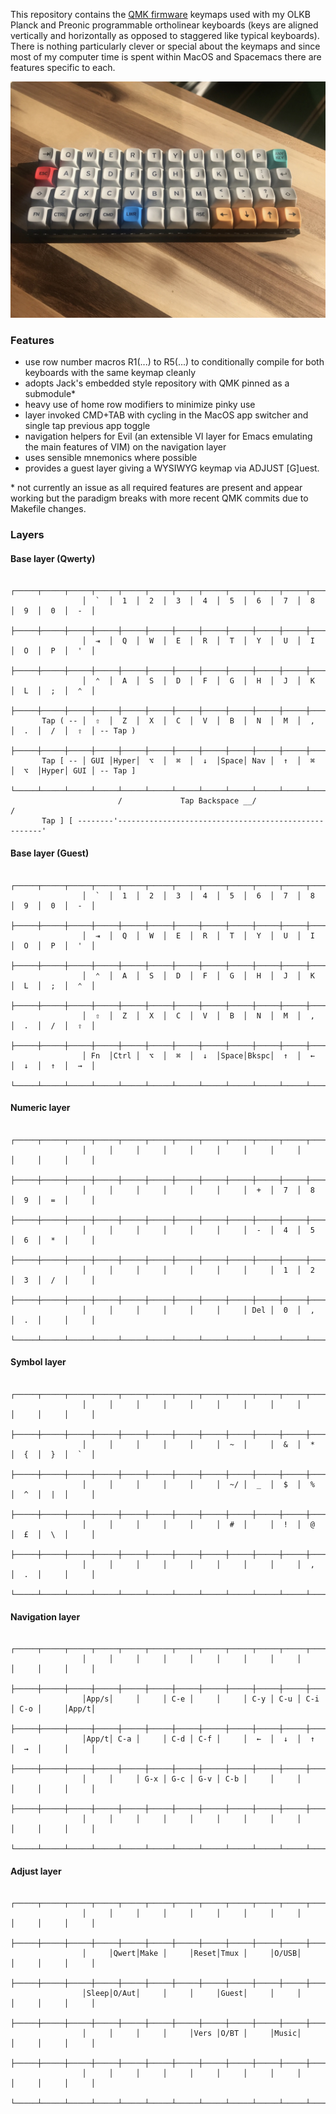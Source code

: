 This repository contains the [QMK firmware](https://github.com/qmk/qmk_firmware) keymaps used with my OLKB Planck and Preonic programmable ortholinear keyboards (keys are aligned vertically and horizontally as opposed to staggered like typical keyboards).  There is nothing particularly clever or special about the keymaps and since most of my computer time is spent within MacOS and Spacemacs there are features specific to each. 

![Lo-pro Planck with MT3 /dev/tty keycaps photo](/planck.jpeg)

### Features

- use row number macros R1(...) to R5(...) to conditionally compile for both keyboards with the same keymap cleanly
- adopts Jack's embedded style repository with QMK pinned as a submodule*
- heavy use of home row modifiers to minimize pinky use
- layer invoked CMD+TAB with cycling in the MacOS app switcher and single tap previous app toggle
- navigation helpers for Evil (an extensible VI layer for Emacs emulating the main features of VIM) on the navigation layer
- uses sensible mnemonics where possible
- provides a guest layer giving a WYSIWYG keymap via ADJUST [G]uest.

&ast; not currently an issue as all required features are present and appear working but the paradigm breaks with more recent QMK commits due to Makefile changes.

### Layers

#### Base layer (Qwerty)
```
                ┌─────┬─────┬─────┬─────┬─────┬─────┬─────┬─────┬─────┬─────┬─────┬─────┐
                │  `  │  1  │  2  │  3  │  4  │  5  │  6  │  7  │  8  │  9  │  0  │  -  │
                ├─────┼─────┼─────┼─────┼─────┼─────┼─────┼─────┼─────┼─────┼─────┼─────┤
                │  ⇥  │  Q  │  W  │  E  │  R  │  T  │  Y  │  U  │  I  │  O  │  P  │  '  │
                ├─────┼─────┼─────┼─────┼─────┼─────┼─────┼─────┼─────┼─────┼─────┼─────┤
                │  ⌃  │  A  │  S  │  D  │  F  │  G  │  H  │  J  │  K  │  L  │  ;  │  ⌃  │
                ├─────┼─────┼─────┼─────┼─────┼─────┼─────┼─────┼─────┼─────┼─────┼─────┤
       Tap ( -- │  ⇧  │  Z  │  X  │  C  │  V  │  B  │  N  │  M  │  ,  │  .  │  /  │  ⇧  │ -- Tap )
                ├─────┼─────┼─────┼─────┼─────┼─────┼─────┼─────┼─────┼─────┼─────┼─────┤
       Tap [ -- │ GUI │Hyper│  ⌥  │  ⌘  │  ↓  │Space│ Nav │  ↑  │  ⌘  │  ⌥  │Hyper│ GUI │ -- Tap ]
                └─────┴─────┴─────┴─────┴─────┴─────┴─────┴─────┴─────┴─────┴─────┴─────┘
                        /             Tap Backspace __/                       /
       Tap ] [ --------'-----------------------------------------------------'
```

#### Base layer (Guest)
```
                ┌─────┬─────┬─────┬─────┬─────┬─────┬─────┬─────┬─────┬─────┬─────┬─────┐
                │  `  │  1  │  2  │  3  │  4  │  5  │  6  │  7  │  8  │  9  │  0  │  -  │
                ├─────┼─────┼─────┼─────┼─────┼─────┼─────┼─────┼─────┼─────┼─────┼─────┤
                │  ⇥  │  Q  │  W  │  E  │  R  │  T  │  Y  │  U  │  I  │  O  │  P  │  '  │
                ├─────┼─────┼─────┼─────┼─────┼─────┼─────┼─────┼─────┼─────┼─────┼─────┤
                │  ⌃  │  A  │  S  │  D  │  F  │  G  │  H  │  J  │  K  │  L  │  ;  │  ⌃  │
                ├─────┼─────┼─────┼─────┼─────┼─────┼─────┼─────┼─────┼─────┼─────┼─────┤
                │  ⇧  │  Z  │  X  │  C  │  V  │  B  │  N  │  M  │  ,  │  .  │  /  │  ⇧  │
                ├─────┼─────┼─────┼─────┼─────┼─────┼─────┼─────┼─────┼─────┼─────┼─────┤
                │ Fn  │Ctrl │  ⌥  │  ⌘  │  ↓  │Space│Bkspc│  ↑  │  ←  │  ↓  │  ↑  │  →  │
                └─────┴─────┴─────┴─────┴─────┴─────┴─────┴─────┴─────┴─────┴─────┴─────┘
```

#### Numeric layer
```
                ┌─────┬─────┬─────┬─────┬─────┬─────┬─────┬─────┬─────┬─────┬─────┬─────┐
                │     │     │     │     │     │     │     │     │     │     │     │     │
                ├─────┼─────┼─────┼─────┼─────┼─────┼─────┼─────┼─────┼─────┼─────┼─────┤
                │     │     │     │     │     │     │  +  │  7  │  8  │  9  │  =  │     │
                ├─────┼─────┼─────┼─────┼─────┼─────┼─────┼─────┼─────┼─────┼─────┼─────┤
                │     │     │     │     │     │     │  -  │  4  │  5  │  6  │  *  │     │
                ├─────┼─────┼─────┼─────┼─────┼─────┼─────┼─────┼─────┼─────┼─────┼─────┤
                │     │     │     │     │     │     │     │  1  │  2  │  3  │  /  │     │
                ├─────┼─────┼─────┼─────┼─────┼─────┼─────┼─────┼─────┼─────┼─────┼─────┤
                │     │     │     │     │     │     │ Del │  0  │  ,  │  .  │     │     │
                └─────┴─────┴─────┴─────┴─────┴─────┴─────┴─────┴─────┴─────┴─────┴─────┘
```

#### Symbol layer
```
                ┌─────┬─────┬─────┬─────┬─────┬─────┬─────┬─────┬─────┬─────┬─────┬─────┐
                │     │     │     │     │     │     │     │     │     │     │     │     │
                ├─────┼─────┼─────┼─────┼─────┼─────┼─────┼─────┼─────┼─────┼─────┼─────┤
                │     │     │     │     │     │  ~  │     │  &  │  *  │  {  │  }  │  `  │
                ├─────┼─────┼─────┼─────┼─────┼─────┼─────┼─────┼─────┼─────┼─────┼─────┤
                │     │     │     │     │     │  ~/ │  _  │  $  │  %  │  ^  │  |  │     │
                ├─────┼─────┼─────┼─────┼─────┼─────┼─────┼─────┼─────┼─────┼─────┼─────┤
                │     │     │     │     │     │  #  │     │  !  │  @  │  £  │  \  │     │
                ├─────┼─────┼─────┼─────┼─────┼─────┼─────┼─────┼─────┼─────┼─────┼─────┤
                │     │     │     │     │     │     │     │     │  ,  │  .  │     │     │
                └─────┴─────┴─────┴─────┴─────┴─────┴─────┴─────┴─────┴─────┴─────┴─────┘
```

#### Navigation layer
```
                ┌─────┬─────┬─────┬─────┬─────┬─────┬─────┬─────┬─────┬─────┬─────┬─────┐
                │     │     │     │     │     │     │     │     │     │     │     │     │
                ├─────┼─────┼─────┼─────┼─────┼─────┼─────┼─────┼─────┼─────┼─────┼─────┤
                │App/s│     │     │ C-e │     │     │ C-y │ C-u │ C-i │ C-o │     │App/t│
                ├─────┼─────┼─────┼─────┼─────┼─────┼─────┼─────┼─────┼─────┼─────┼─────┤
                │App/t│ C-a │     │ C-d │ C-f │     │  ←  │  ↓  │  ↑  │  →  │     │     │
                ├─────┼─────┼─────┼─────┼─────┼─────┼─────┼─────┼─────┼─────┼─────┼─────┤
                │     │     │ G-x │ G-c │ G-v │ C-b │     │     │     │     │     │     │
                ├─────┼─────┼─────┼─────┼─────┼─────┼─────┼─────┼─────┼─────┼─────┼─────┤
                │     │     │     │     │     │     │     │     │     │     │     │     │
                └─────┴─────┴─────┴─────┴─────┴─────┴─────┴─────┴─────┴─────┴─────┴─────┘
```

#### Adjust layer
```
                ┌─────┬─────┬─────┬─────┬─────┬─────┬─────┬─────┬─────┬─────┬─────┬─────┐
                │     │     │     │     │     │     │     │     │     │     │     │     │
                ├─────┼─────┼─────┼─────┼─────┼─────┼─────┼─────┼─────┼─────┼─────┼─────┤
                │     │Qwert│Make │     │Reset│Tmux │     │O/USB│     │     │     │     │
                ├─────┼─────┼─────┼─────┼─────┼─────┼─────┼─────┼─────┼─────┼─────┼─────┤
                │Sleep│O/Aut│     │     │     │Guest│     │     │     │     │     │     │
                ├─────┼─────┼─────┼─────┼─────┼─────┼─────┼─────┼─────┼─────┼─────┼─────┤
                │     │     │     │     │Vers │O/BT │     │Music│     │     │     │     │
                ├─────┼─────┼─────┼─────┼─────┼─────┼─────┼─────┼─────┼─────┼─────┼─────┤
                │     │     │     │     │     │     │     │     │     │     │     │     │
                └─────┴─────┴─────┴─────┴─────┴─────┴─────┴─────┴─────┴─────┴─────┴─────┘
```
